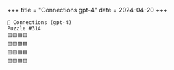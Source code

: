 +++
title = "Connections gpt-4"
date = 2024-04-20
+++

```text
🤖 Connections (gpt-4) 
Puzzle #314
🟨🟨🟦🟨
🟨🟨🟪🟦
🟨🟨🟦🟦
🟨🟨🟦🟨
```
